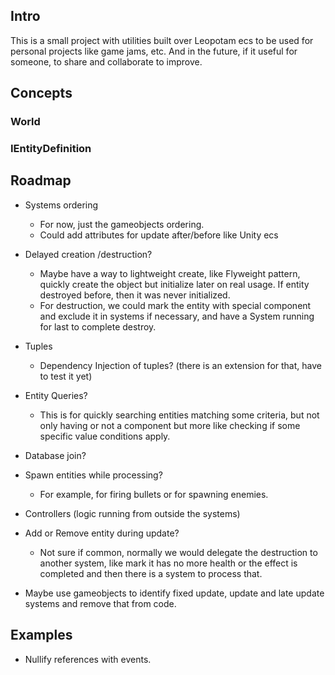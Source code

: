## Intro

This is a small project with utilities built over Leopotam ecs to be used for personal projects like game jams, etc. And in the future, if it useful for someone, to share and collaborate to improve.

## Concepts

### World

### IEntityDefinition



## Roadmap

* Systems ordering
  - For now, just the gameobjects ordering.
  - Could add attributes for update after/before like Unity ecs 
* Delayed creation /destruction?
  - Maybe have a way to lightweight create, like Flyweight pattern, quickly create the object but initialize later on real usage. If entity destroyed before, then it was never initialized.
  - For destruction, we could mark the entity with special component and exclude it in systems if necessary, and have a System running for last to complete destroy.
* Tuples
  - Dependency Injection of tuples? (there is an extension for that, have to test it yet)
* Entity Queries?
    - This is for quickly searching entities matching some criteria, but not only having or not a component but more like checking if some specific value conditions apply. 
* Database join?
* Spawn entities while processing?
    - For example, for firing bullets or for spawning enemies.
* Controllers (logic running from outside the systems)

* Add or Remove entity during update?
  - Not sure if common, normally we would delegate the destruction to another system, like mark it has no more health or the effect is completed and then there is a system to process that.

* Maybe use gameobjects to identify fixed update, update and late update systems and remove that from code. 

## Examples

* Nullify references with events.